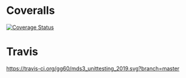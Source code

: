 # Coveralls
[![Coverage Status](https://coveralls.io/repos/github/gg60/mds3_unittesting_2019/badge.svg?branch=master)](https://coveralls.io/github/gg60/mds3_unittesting_2019?branch=master)

# Travis
https://travis-ci.org/gg60/mds3_unittesting_2019.svg?branch=master

